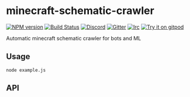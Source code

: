 # minecraft-schematic-crawler
[![NPM version](https://img.shields.io/npm/v/minecraft-schematic-crawler.svg)](http://npmjs.com/package/minecraft-schematic-crawler)
[![Build Status](https://github.com/rom1504/minecraft-schematic-crawler/workflows/CI/badge.svg)](https://github.com/rom1504/minecraft-schematic-crawler/actions?query=workflow%3A%22CI%22)
[![Discord](https://img.shields.io/badge/chat-on%20discord-brightgreen.svg)](https://discord.gg/GsEFRM8)
[![Gitter](https://img.shields.io/badge/chat-on%20gitter-brightgreen.svg)](https://gitter.im/rom1504/general)
[![Irc](https://img.shields.io/badge/chat-on%20irc-brightgreen.svg)](https://irc.gitter.im/)
[![Try it on gitpod](https://img.shields.io/badge/try-on%20gitpod-brightgreen.svg)](https://gitpod.io/#https://github.com/rom1504/minecraft-schematic-crawler)

Automatic minecraft schematic crawler for bots and ML

## Usage

`node example.js`

## API


